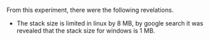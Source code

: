 From this experiment, there were the following revelations. 

- The stack size is limited in linux by 8 MB, by google search it was revealed that the stack size for windows is 1 MB.

